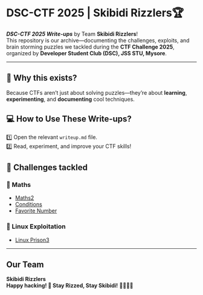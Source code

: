 #  DSC-CTF 2025 | Skibidi Rizzlers🏆

 ***DSC-CTF 2025 Write-ups*** by Team **Skibidi Rizzlers**!  
This repository is our archive—documenting the challenges, exploits, and brain storming puzzles we tackled during the **CTF Challenge 2025**, organized by **Developer Student Club (DSC), JSS STU, Mysore**.  

---

## 📌 **Why this exists?**  

Because CTFs aren’t just about solving puzzles—they’re about **learning**, **experimenting**, and **documenting** cool techniques.  



## 💻 How to Use These Write-ups?  
1️⃣ Open the relevant `writeup.md` file.   
2️⃣ Read, experiment, and improve your CTF skills!  



## 📜 Challenges tackled  

### 🔢 Maths 
- [Maths2](/maths2.md )  
- [Conditions](/conditions.md)  
- [Favorite Number](/fav_number.md)  

### 🐧 Linux Exploitation  
- [Linux Prison3](/linux_prison3.md)  


---
##  Our Team  
**Skibidi Rizzlers**  
**Happy hacking! 🚀 Stay Rizzed, Stay Skibidi!** 🎯🔥🏴‍☠️  
